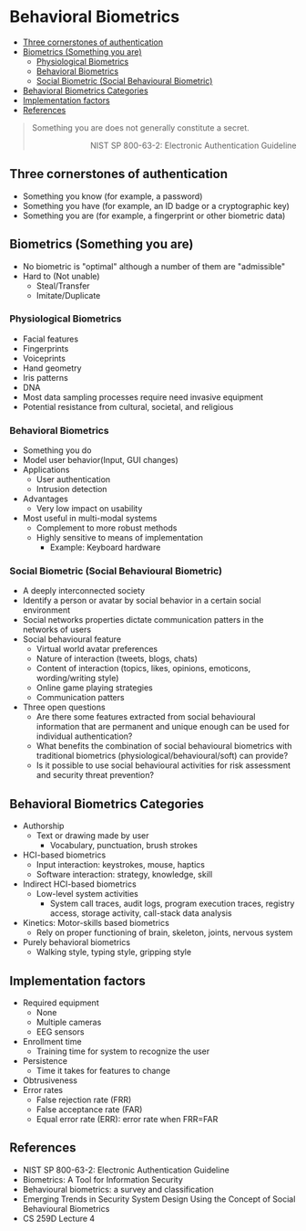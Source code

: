 # Behavioral Biometrics

<!-- TOC -->

- [Three cornerstones of authentication](#three-cornerstones-of-authentication)
- [Biometrics (Something you are)](#biometrics-something-you-are)
    - [Physiological Biometrics](#physiological-biometrics)
    - [Behavioral Biometrics](#behavioral-biometrics)
    - [Social Biometric (Social Behavioural Biometric)](#social-biometric-social-behavioural-biometric)
- [Behavioral Biometrics Categories](#behavioral-biometrics-categories)
- [Implementation factors](#implementation-factors)
- [References](#references)

<!-- /TOC -->

> Something you are does not generally constitute a secret.
> 
> <div align="right">NIST SP 800-63-2: Electronic Authentication Guideline</div>

## Three cornerstones of authentication

* Something you know (for example, a password)
* Something you have (for example, an ID badge or a cryptographic key)
* Something you are (for example, a fingerprint or other biometric data)

## Biometrics (Something you are)

* No biometric is "optimal" although a number of them are "admissible"
* Hard to (Not unable)
    * Steal/Transfer
    * Imitate/Duplicate

### Physiological Biometrics

* Facial features
* Fingerprints
* Voiceprints
* Hand geometry
* Iris patterns
* DNA
* Most data sampling processes require need invasive equipment
* Potential resistance from cultural, societal, and religious

### Behavioral Biometrics

* Something you do
* Model user behavior(Input, GUI changes)
* Applications
    * User authentication
    * Intrusion detection
* Advantages
    * Very low impact on usability
* Most useful in multi-modal systems
    * Complement to more robust methods
    * Highly sensitive to means of implementation
        * Example: Keyboard hardware

### Social Biometric (Social Behavioural Biometric)

* A deeply interconnected society
* Identify a person or avatar by social behavior in a certain social environment
* Social networks properties dictate communication patters in the networks of users
* Social behavioural feature
    * Virtual world avatar preferences
    * Nature of interaction (tweets, blogs, chats)
    * Content of interaction (topics, likes, opinions, emoticons, wording/writing style)
    * Online game playing strategies
    * Communication patters
* Three open questions
    * Are there some features extracted from social behavioural information that are permanent and unique enough can be used for individual authentication? 
    * What benefits the combination of social behavioural biometrics with traditional biometrics (physiological/behavioural/soft) can provide? 
    * Is it possible to use social behavioural activities for risk assessment and security threat prevention?

## Behavioral Biometrics Categories

* Authorship
    * Text or drawing made by user
        * Vocabulary, punctuation, brush strokes
* HCI-based biometrics
    * Input interaction: keystrokes, mouse, haptics
    * Software interaction: strategy, knowledge, skill
* Indirect HCI-based biometrics
    * Low-level system activities
        * System call traces, audit logs, program execution traces, registry access, storage activity, call-stack data analysis
* Kinetics: Motor-skills based biometrics
    * Rely on proper functioning of brain, skeleton, joints, nervous system
* Purely behavioral biometrics
    * Walking style, typing style, gripping style

## Implementation factors

* Required equipment
    * None
    * Multiple cameras
    * EEG sensors
* Enrollment time
    * Training time for system to recognize the user
* Persistence
    * Time it takes for features to change
* Obtrusiveness
* Error rates
    * False rejection rate (FRR)
    * False acceptance rate (FAR)
    * Equal error rate (ERR): error rate when FRR=FAR

## References

* NIST SP 800-63-2: Electronic Authentication Guideline
* Biometrics: A Tool for Information Security
* Behavioural biometrics: a survey and classification
* Emerging Trends in Security System Design Using the Concept of Social Behavioural Biometrics
* CS 259D Lecture 4
